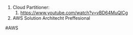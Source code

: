 
1. Cloud Partitioner: 
	1. https://www.youtube.com/watch?v=vBD64MuQlCg
2. AWS Solution Architecht Preffesional  


#AWS